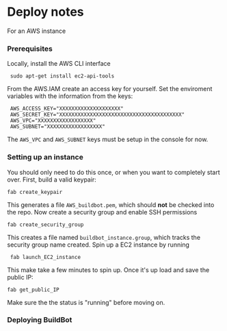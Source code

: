 # Deploy notes
For an AWS instance


### Prerequisites

Locally, install the AWS CLI interface

     sudo apt-get install ec2-api-tools

From the AWS.IAM create an access key for yourself. Set the enviroment variables with the information from the keys:

     AWS_ACCESS_KEY="XXXXXXXXXXXXXXXXXXXX"
     AWS_SECRET_KEY="XXXXXXXXXXXXXXXXXXXXXXXXXXXXXXXXXXXXXXXX"
     AWS_VPC="XXXXXXXXXXXXXXXXXX"
     AWS_SUBNET="XXXXXXXXXXXXXXXXXX"
     
The `AWS_VPC` and `AWS_SUBNET` keys must be setup in the console for now.

### Setting up an instance

You should only need to do this once, or when you want to completely start over. First, build a valid keypair:

    fab create_keypair

This generates a file `AWS_buildbot.pem`, which should **not** be checked into the repo. Now create a security group and enable SSH permissions

    fab create_security_group

This creates a file named `buildbot_instance.group`, which tracks the security group name created. Spin up a EC2 instance by running  

     fab launch_EC2_instance

This make take a few minutes to spin up. Once it's up load and save the public IP:

    fab get_public_IP

Make sure the the status is "running" before moving on.

### Deploying BuildBot

